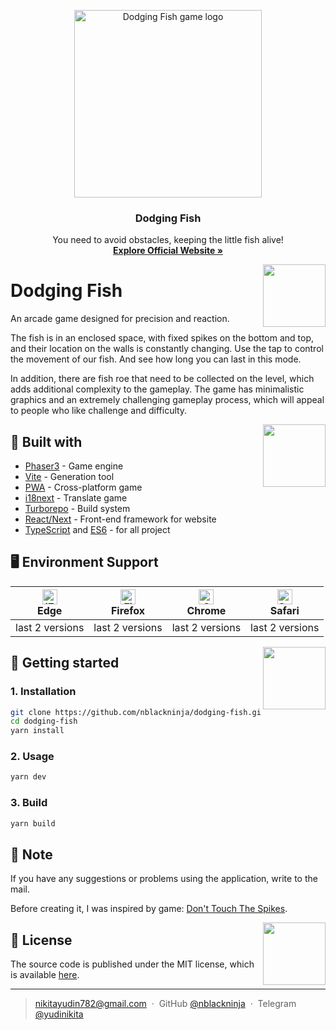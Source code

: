 <p align="center">
  <a href="https://dodging-fish.vercel.app">
    <img src="https://user-images.githubusercontent.com/36636599/181746822-e36796d0-b6fd-4bec-a842-36509e2d2b7a.png" alt="Dodging Fish game logo" width="300">
  </a>
</p>

<h3 align="center">Dodging Fish</h3>

<p align="center">
  You need to avoid obstacles, keeping the little fish alive!
  <br>
  <a href="https://dodging-fish.vercel.app"><strong>Explore Official Website »</strong></a>
</p>

<img align='right' src="https://user-images.githubusercontent.com/36636599/181749573-de4bcda3-ae15-469f-a32c-d772011b6c91.gif" width="100">

# Dodging Fish

An arcade game designed for precision and reaction.

The fish is in an enclosed space, with fixed spikes on the bottom and top, and their location on the walls is constantly changing. Use the tap to control the movement of our fish. And see how long you can last in this mode.

In addition, there are fish roe that need to be collected on the level, which adds additional complexity to the gameplay.
The game has minimalistic graphics and an extremely challenging gameplay process, which will appeal to people who like challenge and difficulty.

<img align='right' src="https://user-images.githubusercontent.com/36636599/181754140-5ff464db-50ef-4158-95dc-72ca9b352c29.gif" width="100">

## 🔨 Built with
- [Phaser3](https://github.com/photonstorm/phaser) - Game engine
- [Vite](https://github.com/vitejs/vite) - Generation tool
- [PWA](https://web.dev/progressive-web-apps/) - Cross-platform game
- [i18next](https://github.com/i18next/i18next) - Translate game
- [Turborepo](https://github.com/vercel/turborepo) - Build system
- [React/Next](https://github.com/vercel/next.js) - Front-end framework for website
- [TypeScript](https://github.com/microsoft/TypeScript) and [ES6](https://github.com/eslint/eslint) - for all project

## 🖥 Environment Support

| [<img src="https://raw.githubusercontent.com/alrra/browser-logos/master/src/edge/edge_48x48.png" alt="IE / Edge" width="24px" height="24px" />](http://godban.github.io/browsers-support-badges/)<br>Edge | [<img src="https://raw.githubusercontent.com/alrra/browser-logos/master/src/firefox/firefox_48x48.png" alt="Firefox" width="24px" height="24px" />](http://godban.github.io/browsers-support-badges/)<br>Firefox | [<img src="https://raw.githubusercontent.com/alrra/browser-logos/master/src/chrome/chrome_48x48.png" alt="Chrome" width="24px" height="24px" />](http://godban.github.io/browsers-support-badges/)<br>Chrome | [<img src="https://raw.githubusercontent.com/alrra/browser-logos/master/src/safari/safari_48x48.png" alt="Safari" width="24px" height="24px" />](http://godban.github.io/browsers-support-badges/)<br>Safari |
| --- | --- | --- | --- |
| last 2 versions | last 2 versions | last 2 versions | last 2 versions |

<img align='right' src="https://user-images.githubusercontent.com/36636599/181757754-80294aac-1d87-4e75-97aa-a75daede5de1.gif" width="100">

## 📝 Getting started

### 1. Installation

```bash
git clone https://github.com/nblackninja/dodging-fish.git
cd dodging-fish
yarn install
```

### 2. Usage

```bash
yarn dev
```

### 3. Build

```bash
yarn build
```

## 💬 Note

If you have any suggestions or problems using the application, write to the
mail.

Before creating it, I was inspired by game: [Don't Touch The Spikes](https://play.google.com/store/apps/details?id=com.ketchapp.donttouchthespikes).

<img align='right' src="https://user-images.githubusercontent.com/36636599/181755960-b2a1b5d4-85f9-49f6-b973-f946fb046819.gif" width="100">

## 🔐 License

The source code is published under the MIT license, which is available [here](LICENSE).

---

> nikitayudin782@gmail.com &nbsp;&middot;&nbsp;
> GitHub [@nblackninja](https://github.com/с) &nbsp;&middot;&nbsp;
> Telegram [@yudinikita](https://t.me/yudinikita)
